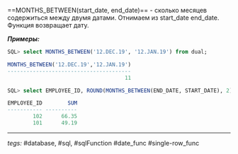 ==MONTHS\_BETWEEN(start_date, end_date)== - сколько месяцев содержиться между двумя датами. Отнимаем из start_date end_date. Функция возвращает дату.

***Примеры:***
```sql
SQL> select MONTHS_BETWEEN('12.DEC.19', '12.JAN.19') from dual;

MONTHS_BETWEEN('12.DEC.19','12.JAN.19')
---------------------------------------
                                     11

SQL> select EMPLOYEE_ID, ROUND(MONTHS_BETWEEN(END_DATE, START_DATE), 2) Sum from JOB_HISTORY;

EMPLOYEE_ID        SUM
----------- ----------
        102      66.35
        101      49.19
```
---
*tegs:* #database, #sql, #sqlFunction #date_func #single-row_func 